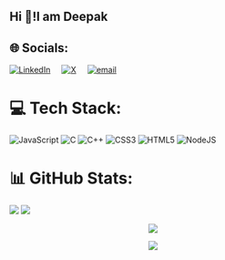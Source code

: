 ## Hi 👋!I am Deepak

## 🌐 Socials:
[![LinkedIn](https://img.shields.io/badge/LinkedIn-%230077B5.svg?logo=linkedin&logoColor=white)](https://linkedin.com/in/deepak-c-5a6969251) &nbsp;&nbsp;&nbsp; [![X](https://img.shields.io/badge/X-black.svg?logo=X&logoColor=white)](https://x.com/heydeepakc) &nbsp;&nbsp;&nbsp; [![email](https://img.shields.io/badge/Email-D14836?logo=gmail&logoColor=white)](mailto:deepakchoudhary3365@gmail.com) 

# 💻 Tech Stack:
![JavaScript](https://img.shields.io/badge/javascript-%23323330.svg?style=for-the-badge&logo=javascript&logoColor=%23F7DF1E) ![C](https://img.shields.io/badge/c-%2300599C.svg?style=for-the-badge&logo=c&logoColor=white) ![C++](https://img.shields.io/badge/c++-%2300599C.svg?style=for-the-badge&logo=c%2B%2B&logoColor=white) ![CSS3](https://img.shields.io/badge/css3-%231572B6.svg?style=for-the-badge&logo=css3&logoColor=white) ![HTML5](https://img.shields.io/badge/html5-%23E34F26.svg?style=for-the-badge&logo=html5&logoColor=white) ![NodeJS](https://img.shields.io/badge/node.js-6DA55F?style=for-the-badge&logo=node.js&logoColor=white)
# 📊 GitHub Stats:
![](https://github-readme-stats.vercel.app/api?username=whynotdeep7&theme=highcontrast&hide_border=false&include_all_commits=false&count_private=false)
![](https://nirzak-streak-stats.vercel.app/?user=whynotdeep7&theme=highcontrast&hide_border=false)<br/>
<p align="center">
  <img src="https://github-readme-stats.vercel.app/api/top-langs/?username=whynotdeep7&theme=highcontrast&hide_border=false&include_all_commits=false&count_private=false&layout=compact" />
</p>

<div align="center">
  <img src="https://profile-counter.glitch.me/whynotdeep7/count.svg?"  />
</div>

###

